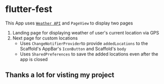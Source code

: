 # flutter-fest

This App uses [`Weather API`](https://www.weatherapi.com/) and `PageView` to display two pages
  1. Landing page for displaying weather of user's current location via GPS    
  2. Next page for custom locations
      - Uses `ChangeNotifierProvider`to provide `addedLocations` to the Scaffold's AppBar's `IconButton` and Scaffold's `body`
      - Uses `SharedPreferences` to save the added locations even after the app is closed

## Thanks a lot for visting my project

